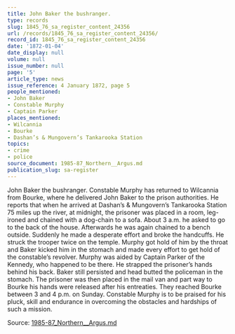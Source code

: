 ```yaml
---
title: John Baker the bushranger.
type: records
slug: 1845_76_sa_register_content_24356
url: /records/1845_76_sa_register_content_24356/
record_id: 1845_76_sa_register_content_24356
date: '1872-01-04'
date_display: null
volume: null
issue_number: null
page: '5'
article_type: news
issue_reference: 4 January 1872, page 5
people_mentioned:
- John Baker
- Constable Murphy
- Captain Parker
places_mentioned:
- Wilcannia
- Bourke
- Dashan’s & Mungovern’s Tankarooka Station
topics:
- crime
- police
source_document: 1985-87_Northern__Argus.md
publication_slug: sa-register
---
```


John Baker the bushranger.  Constable Murphy has returned to Wilcannia from Bourke, where he delivered John Baker to the prison authorities.  He reports that when he arrived at Dashan’s & Mungovern’s Tankarooka Station 75 miles up the river, at midnight, the prisoner was placed in a room, leg-ironed and chained with a dog-chain to a sofa.  About 3 a.m. he asked to go to the back of the house.  Afterwards he was again chained to a bench outside.  Suddenly he made a desperate effort and broke the handcuffs.  He struck the trooper twice on the temple.  Murphy got hold of him by the throat and Baker kicked him in the stomach and made every effort to get hold of the constable’s revolver.  Murphy was aided by Captain Parker of the Kennedy, who happened to be there.  He strapped the prisoner’s hands behind his back.  Baker still persisted and head butted the policeman in the stomach.  The prisoner was then placed in the mail van and part way to Bourke his hands were released after his entreaties.  They reached Bourke between 3 and 4 p.m. on Sunday.  Constable Murphy is to be praised for his pluck, skill and endurance in overcoming the obstacles and hardships of such a mission.

Source: [1985-87_Northern__Argus.md](/downloads/markdown/1985-87_Northern__Argus.md)
